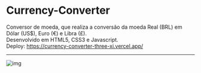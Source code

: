 # Currency-Converter
Conversor de moeda, que realiza a conversão da moeda Real (BRL) em Dólar (US$), Euro (€) e Libra (£). <br>
Desenvolvido em HTML5, CSS3 e Javascript. <br>
Deploy: https://currency-converter-three-xi.vercel.app/ <br>
<hr> 



![img](https://user-images.githubusercontent.com/102002978/193897541-45e58e27-57ca-47db-899a-d0f9f9bc8499.png)
